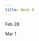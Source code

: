 ```yaml
---
title: Week 8
---
```


Feb 28

Mar 1

<!--
Feb 28
: Lecture Slides
  : [Value Function Geometry and Gradient TD](https://github.com/coverdrive/technical-documents/blob/master/finance/cme241/Tour-Batch.pdf)
: Readings
  : Sections 13.7 and 13.8 in Chapter 13 of RLForFinanceBook	

Mar 1
: Lecture Slides
  : [Policy Gradient Algorithms](https://github.com/coverdrive/technical-documents/blob/master/finance/cme241/Tour-PG.pdf)
: Readings
  : Chapter 14 of RLForFinanceBook	
-->
